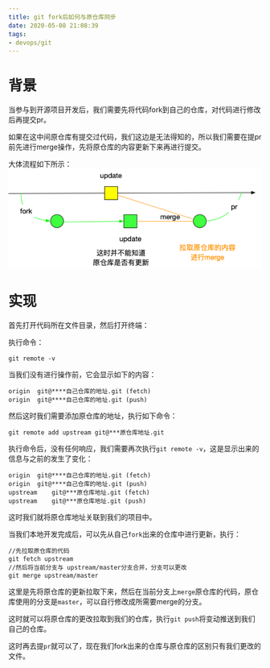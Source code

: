 ```yaml
---
title: git fork后如何与原仓库同步
date: 2020-05-08 21:08:39
tags: 
- devops/git
---
```


# 背景

当参与到开源项目开发后，我们需要先将代码fork到自己的仓库，对代码进行修改后再提交pr。

如果在这中间原仓库有提交过代码，我们这边是无法得知的，所以我们需要在提pr前先进行merge操作，先将原仓库的内容更新下来再进行提交。

大体流程如下所示：
![](https://raw.githubusercontent.com/liunaijie/images/master/git%20fork.png)

<!--more-->



# 实现

首先打开代码所在文件目录，然后打开终端：

执行命令：

```shell
git remote -v
```

当我们没有进行操作前，它会显示如下的内容：

```shell
origin	git@****自己仓库的地址.git (fetch)
origin	git@****自己仓库的地址.git (push)
```

然后这时我们需要添加原仓库的地址，执行如下命令：

```shell
git remote add upstream git@***原仓库地址.git
```

执行命令后，没有任何响应，我们需要再次执行`git remote -v`，这是显示出来的信息与之前的发生了变化：

```shell
origin	git@****自己仓库的地址.git (fetch)
origin	git@****自己仓库的地址.git (push)
upstream	git@***原仓库地址.git (fetch)
upstream	git@***原仓库地址.git (push)
```

这时我们就将原仓库地址关联到我们的项目中。

当我们本地开发完成后，可以先从自己`fork`出来的仓库中进行更新，执行：

```shell
//先拉取原仓库的代码
git fetch upstream
//然后将当前分支与 upstream/master分支合并，分支可以更改
git merge upstream/master
```

这里是先将原仓库的更新拉取下来，然后在当前分支上`merge`原仓库的代码，原仓库使用的分支是`master`，可以自行修改成所需要merge的分支。

这时就可以将原仓库的更改拉取到我们的仓库，执行`git push`将变动推送到我们自己的仓库。



这时再去提`pr`就可以了，现在我们fork出来的仓库与原仓库的区别只有我们更改的文件。